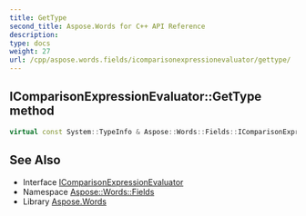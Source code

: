 ```yaml
---
title: GetType
second_title: Aspose.Words for C++ API Reference
description: 
type: docs
weight: 27
url: /cpp/aspose.words.fields/icomparisonexpressionevaluator/gettype/
---
```

## IComparisonExpressionEvaluator::GetType method




```cpp
virtual const System::TypeInfo & Aspose::Words::Fields::IComparisonExpressionEvaluator::GetType() const override
```

## See Also

* Interface [IComparisonExpressionEvaluator](../)
* Namespace [Aspose::Words::Fields](../../)
* Library [Aspose.Words](../../../)
